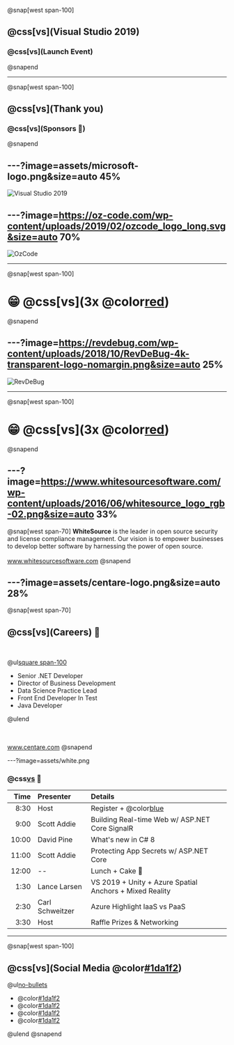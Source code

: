 @snap[west span-100]
## @css[vs](Visual Studio 2019)
### @css[vs](Launch Event)
@snapend

---

@snap[west span-100]
## @css[vs](Thank you)
### @css[vs](Sponsors 🙏)
@snapend

---?image=assets/microsoft-logo.png&size=auto 45%
---

![Visual Studio 2019](https://www.youtube.com/embed/9XE8kOI5JTk)

---?image=https://oz-code.com/wp-content/uploads/2019/02/ozcode_logo_long.svg&size=auto 70%
---

![OzCode](https://player.vimeo.com/video/327045936)

---

@snap[west span-100]
# 😁 @css[vs](3x @color[red](@fa[award]))
@snapend

---?image=https://revdebug.com/wp-content/uploads/2018/10/RevDeBug-4k-transparent-logo-nomargin.png&size=auto 25%
---

![RevDeBug](https://www.youtube.com/embed/67ZDTEC9yqM)

---

@snap[west span-100]
# 😁 @css[vs](3x @color[red](@fa[award]))
@snapend

---?image=https://www.whitesourcesoftware.com/wp-content/uploads/2016/06/whitesource_logo_rgb-02.png&size=auto 33%
---

@snap[west span-70]
__WhiteSource__ is the leader in open source security and license compliance management. Our vision is to empower businesses to develop better software by harnessing the power of open source.
<br/><br/>
<a href='www.whitesourcesoftware.com' target='_blank'>www.whitesourcesoftware.com</a>
@snapend

---?image=assets/centare-logo.png&size=auto 28%
---

@snap[west span-70]

<h2>@css[vs](Careers) 🤘</h2>
<br/>

@ul[square span-100](false)

 - Senior .NET Developer
 - Director of Business Development
 - Data Science Practice Lead
 - Front End Developer In Test
 - Java Developer

@ulend

<br/><br/>
<a href='www.centare.com' target='_blank'>www.centare.com</a>
@snapend

---?image=assets/white.png

### @css[vs](Agenda) 📅

| Time | Presenter | Details |
|--:|:--|:--|
| 8:30 | Host | Register + @color[blue](`this`) |
| 9:00 | Scott Addie | Building Real-time Web w/ ASP.NET Core SignalR |
| 10:00 | David Pine | What's new in C# 8 |
| 11:00 | Scott Addie | Protecting App Secrets w/ ASP.NET Core |
| 12:00 | -- | Lunch + Cake 🎂 |
| 1:30 | Lance Larsen | VS 2019 + Unity + Azure Spatial Anchors + Mixed Reality |
| 2:30 | Carl Schweitzer | Azure Highlight IaaS vs PaaS |
| 3:30 | Host | Raffle Prizes & Networking |

---

@snap[west span-100]
## @css[vs](Social Media @color[#1da1f2](@fa[twitter]))

@ul[no-bullets](false)

 - @color[#1da1f2](@Centare)
 - @color[#1da1f2](@VisualStudio)
 - @color[#1da1f2](#VS2019)
 - @color[#1da1f2](#DeveloperCommunity)

@ulend
@snapend